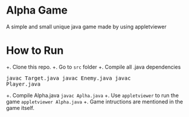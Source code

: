 # Alpha Game
A simple and small unique java game made by using appletviewer

# How to Run
+. Clone this repo.
+. Go to `src` folder
+. Compile all .java dependencies
	<pre>javac Target.java
	javac Enemy.java
	javac Player.java
	</pre>
+. Compile Alpha.java
	`javac Aplha.java`
+. Use `appletviewer` to run the game
	`appletviewer Alpha.java`
+. Game intructions are mentioned in the game itself.
